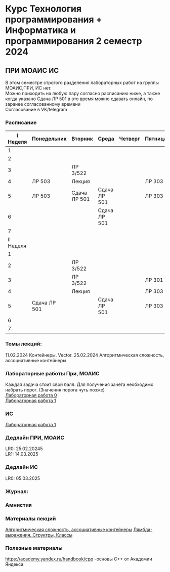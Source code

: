 # Курс Технология программирования + Информатика и программирования 2 семестр 2024

## ПРИ МОАИС ИС  
В этом семестре строгого разделения лабораторных работ на группы МОАИС,ПРИ, ИС нет.  
Можно приходить на любую пару согласно расписанию ниже, а также когда указано Сдача ЛР 501 в это время можно сдавать онлайн, по заранее согласованному времени  
Согласование в VK/telegram  

### Расписание  
|I Неделя | Понедельник           | Вторник                     | Среда                  | Четверг                     | Пятница                |
|---------|-----------------------|-----------------------------|------------------------|-----------------------------|------------------------|
| 1       |                       |                             |                        |                             |                        |
| 2       |                       |                             |                        |                             |                        |
| 3       |                       | ЛР 3/522                    |                        |                             |                        |
| 4       | ЛР 503                |Лекция                       |                        |                             |ЛР 303                  |
| 5       | ЛР 503                |Сдача ЛР 501                 | Сдача ЛР 501           |                             |ЛР 303                  |
| 6       |                       |                             | Сдача ЛР 501           |                             |                        |
| 7       |                       |                             |                        |                             |                        |
|II Неделя|                       |                             |                        |                             |                        |
| 1       |                       |                             |                        |                             |                        |
| 2       |                       | ЛР 3/522                    |                        |                             |                        |
| 3       |                       | ЛР 3/522                    |                        |                             | ЛР 301                 |
| 4       |                       |Лекция                       |                        |                             | ЛР 303                 |
| 5       | Сдача ЛР 501          |                             | Сдача ЛР 501           |                             | ЛР 303                 |
| 6       |                       |                             |                        |                             |                        |
| 7       |                       |                             |                        |                             |                        |


### Темы лекций:  
11.02.2024 Контейнеры. Vector.
25.02.2024 Алгоритмическая сложность, ассоциативные контейнеры     
  
### Лабораторные работы При, МОАИС  
Каждая задача стоит свой балл. Для получения зачета необходимо набрать порог. (Значения порога чуть позже)  
<a href = https://github.com/AlexShabalin73/Programming-technology/blob/main/2025/%D0%9F%D1%80%D0%B8%2C%20%D0%9C%D0%BE%D0%90%D0%98%D0%A1/LR0.pdf>Лабораторная работа 0 </a>  
<a href = https://github.com/AlexShabalin73/Programming-technology/blob/main/2025/%D0%9F%D1%80%D0%B8%2C%20%D0%9C%D0%BE%D0%90%D0%98%D0%A1/LR1.pdf>Лабораторная работа 1 </a>  

### ИС  
<a href = https://github.com/AlexShabalin73/Programming-technology/blob/main/2025/%D0%98%D0%A1/LR1.pdf>Лабораторная работа 1 </a>  
  
### Дедлайн ПРИ, МОАИС  
LR0: 25.02.20245  
LR1: 14.03.2025  
### Дедлайн ИС  
LR0: 05.03.2025  


### Журнал:  
  

### Амнистия  


### Материалы лекций  
<a href = "https://github.com/AlexShabalin73/Programming-technology/blob/main/2025/%D0%9C%D0%B0%D1%82%D0%B5%D1%80%D0%B8%D0%B0%D0%BB%D1%8B%20%D0%BB%D0%B5%D0%BA%D1%86%D0%B8%D0%B9/%D0%90%D0%BB%D0%B3%D0%BE%D1%80%D0%B8%D1%82%D0%BC%D0%B8%D1%87%D0%B5%D1%81%D0%BA%D0%B0%D1%8F%20%D1%81%D0%BB%D0%BE%D0%B6%D0%BD%D0%BE%D1%81%D1%82%D1%8C%2C%20%D0%B0%D1%81%D1%81%D0%BE%D1%86%D0%B8%D0%B0%D1%82%D0%B8%D0%B2%D0%BD%D1%8B%D0%B5%20%D0%BA%D0%BE%D0%BD%D1%82%D0%B5%D0%B9%D0%BD%D0%B5%D1%80%D1%8B.cpp"> Алгоритмическая сложность, ассоциативные контейнеры</a>
<a href = "https://github.com/AlexShabalin73/Programming-technology/blob/main/2025/%D0%9C%D0%B0%D1%82%D0%B5%D1%80%D0%B8%D0%B0%D0%BB%D1%8B%20%D0%BB%D0%B5%D0%BA%D1%86%D0%B8%D0%B9/%D0%9B%D1%8F%D0%BC%D0%B1%D0%B4%D0%B0-%D0%B2%D1%8B%D1%80%D0%B0%D0%B6%D0%B5%D0%BD%D0%B8%D1%8F%2C%20%D0%A1%D1%82%D1%80%D1%83%D0%BA%D1%82%D1%80%D1%8B%2C%20%D0%9A%D0%BB%D0%B0%D1%81%D1%81%D1%8B.cpp"> Лямбда-выражения, Структры, Классы</a>   

### Полезные материалы
https://academy.yandex.ru/handbook/cpp -основы С++ от Академии Яндекса  